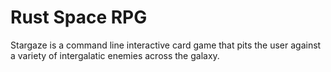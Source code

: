 # Rust Space RPG
Stargaze is a command line interactive card game that pits the user against a variety of intergalatic enemies across the galaxy.
